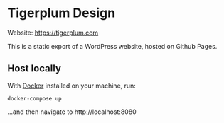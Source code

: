 # Tigerplum Design

Website: https://tigerplum.com

This is a static export of a WordPress website, hosted on Github Pages.

## Host locally

With [Docker](https://docker.com/) installed on your machine, run:

```shell
docker-compose up
```

...and then navigate to http://localhost:8080
